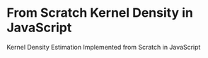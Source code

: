 # From Scratch Kernel Density in JavaScript
Kernel Density Estimation Implemented from Scratch in JavaScript
